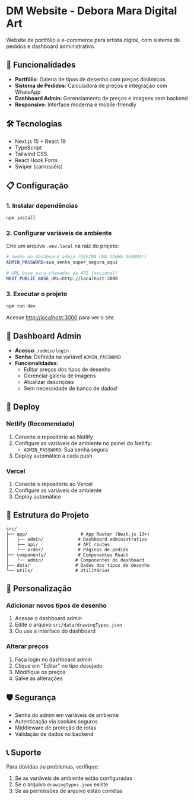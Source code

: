 # DM Website - Debora Mara Digital Art

Website de portfólio e e-commerce para artista digital, com sistema de pedidos e dashboard administrativo.

## 🚀 Funcionalidades

- **Portfólio**: Galeria de tipos de desenho com preços dinâmicos
- **Sistema de Pedidos**: Calculadora de preços e integração com WhatsApp
- **Dashboard Admin**: Gerenciamento de preços e imagens sem backend
- **Responsivo**: Interface moderna e mobile-friendly

## 🛠️ Tecnologias

- Next.js 15 + React 19
- TypeScript
- Tailwind CSS
- React Hook Form
- Swiper (carrosséis)

## 📋 Configuração

### 1. Instalar dependências

```bash
npm install
```

### 2. Configurar variáveis de ambiente

Crie um arquivo `.env.local` na raiz do projeto:

```bash
# Senha do dashboard admin (DEFINA UMA SENHA SEGURA!)
ADMIN_PASSWORD=sua_senha_super_segura_aqui

# URL base para chamadas da API (opcional)
NEXT_PUBLIC_BASE_URL=http://localhost:3000
```

### 3. Executar o projeto

```bash
npm run dev
```

Acesse [http://localhost:3000](http://localhost:3000) para ver o site.

## 🔐 Dashboard Admin

- **Acesso**: `/admin/login`
- **Senha**: Definida na variável `ADMIN_PASSWORD`
- **Funcionalidades**:
  - Editar preços dos tipos de desenho
  - Gerenciar galeria de imagens
  - Atualizar descrições
  - Sem necessidade de banco de dados!

## 📱 Deploy

### Netlify (Recomendado)

1. Conecte o repositório ao Netlify
2. Configure as variáveis de ambiente no painel do Netlify:
   - `ADMIN_PASSWORD`: Sua senha segura
3. Deploy automático a cada push

### Vercel

1. Conecte o repositório ao Vercel
2. Configure as variáveis de ambiente
3. Deploy automático

## 📁 Estrutura do Projeto

```
src/
├── app/                    # App Router (Next.js 13+)
│   ├── admin/             # Dashboard administrativo
│   ├── api/               # API routes
│   └── order/             # Páginas de pedido
├── components/            # Componentes React
│   └── admin/            # Componentes do dashboard
├── data/                 # Dados dos tipos de desenho
└── utils/                # Utilitários
```

## 🔧 Personalização

### Adicionar novos tipos de desenho

1. Acesse o dashboard admin
2. Edite o arquivo `src/data/drawingTypes.json`
3. Ou use a interface do dashboard

### Alterar preços

1. Faça login no dashboard admin
2. Clique em "Editar" no tipo desejado
3. Modifique os preços
4. Salve as alterações

## 🛡️ Segurança

- Senha do admin em variáveis de ambiente
- Autenticação via cookies seguros
- Middleware de proteção de rotas
- Validação de dados no backend

## 📞 Suporte

Para dúvidas ou problemas, verifique:
1. Se as variáveis de ambiente estão configuradas
2. Se o arquivo `drawingTypes.json` existe
3. Se as permissões de arquivo estão corretas
